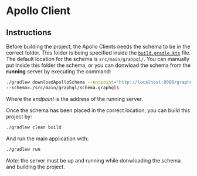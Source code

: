 # Apollo Client

## Instructions
Before building the project, the Apollo Clients needs the schema to be in the
correct folder. This folder is being specified inside the [`build.gradle.kts`](./build.gradle.kts)
file. The default location for the schema is `src/main/grahpql/`. You can manually
put inside this folder the schema, or you can donwload the schema from the 
**running** server by executing the command:
```bash
./gradlew downloadApolloSchema --endpoint='http://localhost:8080/graphql' \
--schema=./src/main/graphql/schema.graphqls
```
Where the *endpoint* is the address of the running server.

Once the schema has been placed in the correct location, you can build this
project by:
```bash
./gradlew clean build
```
And run the main application with:
```bash
./gradlew run
```
*Note:* the server must be up and running while donwloading the schema and
building the project.
